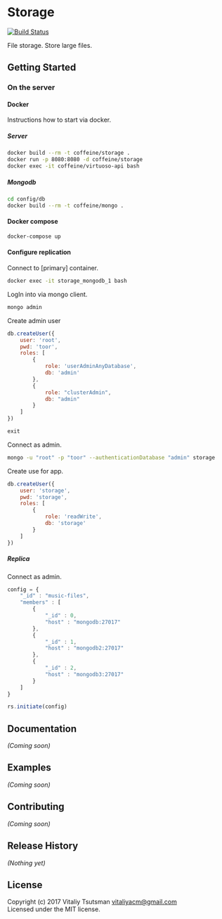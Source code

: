 Storage
====================================
[![Build Status](https://travis-ci.org/coffeine-009/storage.svg?branch=master)](https://travis-ci.org/coffeine-009/storage)

File storage. Store large files.

## Getting Started
### On the server
#### Docker
Instructions how to start via docker.

##### Server
```bash
docker build --rm -t coffeine/storage .
docker run -p 8080:8080 -d coffeine/storage
docker exec -it coffeine/virtuoso-api bash
```

##### Mongodb
```bash
cd config/db
docker build --rm -t coffeine/mongo .
```

#### Docker compose
```bash
docker-compose up
```

#### Configure replication

Connect to [primary] container.
```bash
docker exec -it storage_mongodb_1 bash
```

LogIn into via mongo client.
```bash
mongo admin
```

Create admin user
```javascript
db.createUser({
    user: 'root',
    pwd: 'toor',
    roles: [
        {
            role: 'userAdminAnyDatabase',
            db: 'admin'
        },
        {
            role: "clusterAdmin",
            db: "admin"
        }
    ]
})

exit
```

Connect as admin.
```bash
mongo -u "root" -p "toor" --authenticationDatabase "admin" storage
```

Create use for app.
```javascript
db.createUser({
    user: 'storage',
    pwd: 'storage',
    roles: [
        {
            role: 'readWrite',
            db: 'storage'
        }
    ]
})
```
##### Replica
Connect as admin.
```javascript
config = {
    "_id" : "music-files",
    "members" : [
        {
            "_id" : 0,
            "host" : "mongodb:27017"
        },
        {
            "_id" : 1,
            "host" : "mongodb2:27017"
        },
        {
            "_id" : 2,
            "host" : "mongodb3:27017"
        }
    ]
}

rs.initiate(config)
```


## Documentation
_(Coming soon)_

## Examples
_(Coming soon)_

## Contributing
_(Coming soon)_

## Release History
_(Nothing yet)_

## License
Copyright (c) 2017 Vitaliy Tsutsman <vitaliyacm@gmail.com>  
Licensed under the MIT license.
